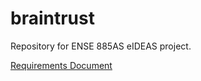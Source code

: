 # braintrust
Repository for ENSE 885AS eIDEAS project.

[Requirements Document](./requirements.md)


